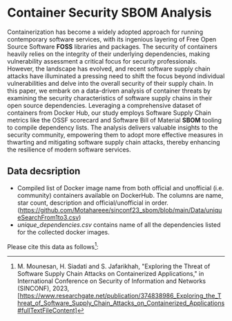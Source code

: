 # Container Security SBOM Analysis

Containerization has become a widely adopted approach for running contemporary software services, with its ingenious layering of Free Open Source Software <strong>FOSS</strong> libraries and packages. The security of containers heavily relies on the integrity of their underlying dependencies, making vulnerability assessment a critical focus for security professionals. However, the landscape has evolved, and recent software supply chain attacks have illuminated a pressing need to shift the focus beyond individual vulnerabilities and delve into the overall security of their supply chain. In this paper, we embark on a data-driven analysis of container threats by examining the security characteristics of software supply chains in their open source dependencies. Leveraging a comprehensive dataset of containers from Docker Hub, our study employs Software Supply Chain metrics like the OSSF scorecard and Software Bill of Material <strong>SBOM</strong> tooling to compile dependency lists. The analysis delivers valuable insights to the security community, empowering them to adopt more effective measures in thwarting and mitigating software supply chain attacks, thereby enhancing the resilience of modern software services.

## Data decsription
 - Compiled list of Docker image name from both official and unofficial (i.e. community) containers available on DockerHub. The columns are name, star count, description and official/unofficial in order. (https://github.com/Motahareee/sinconf23_sbom/blob/main/Data/uniqueSearchFrom1to3.csv)
- *unique_dependencies.csv* contains name of all the dependencies listed for the collected docker images.


Please cite this data as follows[^1]:
[^1]: M. Mounesan, H. Siadati and S. Jafarikhah, "Exploring the Threat of Software Supply Chain Attacks on Containerized Applications," in International Conference on Security of Information and Networks (SINCONF), 2023, [https://www.researchgate.net/publication/374838986_Exploring_the_Threat_of_Software_Supply_Chain_Attacks_on_Containerized_Applications#fullTextFileContent]
